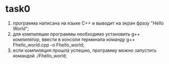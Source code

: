 # task0
1) программа написана на языке C++ и выводит на экран фразу "Hello World";
2) для компиляции программы необходимо установить g++ компилятор, ввести в консоли терминала команду g++ Fhello_world.cpp -o Fhello_world;
3) если компиляция прошла успешно, программу можно запустить командой ./Fhello_world;

